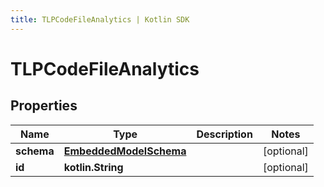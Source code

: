 ```yaml
---
title: TLPCodeFileAnalytics | Kotlin SDK
---
```




# TLPCodeFileAnalytics

## Properties
Name | Type | Description | Notes
------------ | ------------- | ------------- | -------------
**schema** | [**EmbeddedModelSchema**](EmbeddedModelSchema) |  |  [optional]
**id** | **kotlin.String** |  |  [optional]




